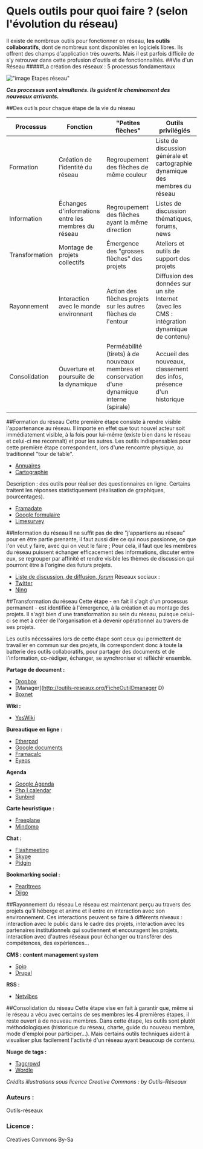 # Quels outils pour quoi faire ? (selon l'évolution du réseau)
Il existe de nombreux outils pour fonctionner en réseau, **les outils collaboratifs**, dont de nombreux sont disponibles en logiciels libres. Ils offrent des champs d'application très ouverts. Mais il est parfois difficile de s'y retrouver dans cette profusion d'outils et de fonctionnalités.
##Vie d'un Réseau
#####La création des réseaux : 5 processus fondamentaux

!["image Etapes réseau"](http://ebook.coop-tic.eu/francais/files/EtapeReseau.png)

***Ces processus sont simultanés. Ils guident le cheminement des nouveaux arrivants.***

##Des outils pour chaque étape de la vie du réseau

| **Processus** | **Fonction** | **"Petites flèches"** | **Outils privilégiés** |
|---------------|--------------|-----------------------|------------------------|
| Formation | Création de l'identité du réseau | Regroupement des flèches de même couleur | Liste de discussion générale et cartographie dynamique des membres du réseau |
| Information | Échanges d'informations entre les membres du réseau | Regroupement des flèches ayant la même direction | Listes de discussion thématiques, forums, news |
| Transformation | Montage de projets collectifs | Émergence des "grosses flèches" des projets | Ateliers et outils de support des projets |
| Rayonnement | Interaction avec le monde environnant | Action des flèches projets sur les autres flèches de l'entour | Diffusion des données sur un site Internet (avec les CMS : intégration dynamique de contenu) |
| Consolidation | Ouverture et poursuite de la dynamique | Perméabilité (tirets) à de nouveaux membres et conservation d'une dynamique interne (spirale) | Accueil des nouveaux, classement des infos, présence d'un historique |

##Formation du réseau 
Cette première étape consiste à rendre visible l'appartenance au réseau. Il importe en effet que tout nouvel acteur soit immédiatement visible, à la fois pour lui-même (existe bien dans le réseau et celui-ci me reconnaît) et pour les autres.
Les outils indispensables pour cette première étape correspondent, lors d'une rencontre physique, au traditionnel "tour de table".
* [Annuaires](http://outils-reseaux.org/FicheFamilleAnnuaire)
* [Cartographie](http://outils-reseaux.org/FicheFamilleOutilsCarto)

Description : des outils pour réaliser des questionnaires en ligne. Certains traitent les réponses statistiquement (réalisation de graphiques, pourcentages).
* [Framadate](http://ebook.coop-tic.eu/francais/wakka.php?wiki=FramadatE)
* [Google formulaire](http://ebook.coop-tic.eu/francais/wakka.php?wiki=GoogleFormulaire)
* [Limesurvey](http://outils-reseaux.org/LimesurveY)

##Information du réseau 
Il ne suffit pas de dire "j'appartiens au réseau" pour en être partie prenante, il faut aussi dire ce qui nous passionne, ce que l'on veut y faire, avec qui on veut le faire ; Pour cela, il faut que les membres du réseau puissent échanger efficacement des informations, discuter entre eux, se regrouper par affinité et rendre visible les thèmes de discussion qui pourront être à l'origine des futurs projets.
* [Liste de discussion, de diffusion, *forum*](http://outils-reseaux.org/FicheFamilleOutilsListes)
Réseaux sociaux :
* [Twitter](http://ebook.coop-tic.eu/francais/wakka.php?wiki=TwitteR)
* [Ning](http://outils-reseaux.org/FicheOutilNoing)

##Transformation du réseau 
Cette étape - en fait il s'agit d'un processus permanent - est identifiée à l'émergence, à la création et au montage des projets. Il s'agit bien d'une transformation au sein du réseau, puisque celui-ci se met à créer de l'organisation et à devenir opérationnel au travers de ses projets.

Les outils nécessaires lors de cette étape sont ceux qui permettent de travailler en commun sur des projets, ils correspondent donc à toute la batterie des outils collaboratifs, pour partager des documents et de l'information, co-rédiger, échanger, se synchroniser et réfléchir ensemble.

**Partage de document :**
* [Dropbox](http://ebook.coop-tic.eu/francais/wakka.php?wiki=DropboX)
* [Manager](http://outils-reseaux.org/FicheOutilDmanager D)
* [Boxnet](http://outils-reseaux.org/FicheOutilBoxNet)

**Wiki :**
* [YesWiki](http://ebook.coop-tic.eu/francais/wakka.php?wiki=YeswikI)

**Bureautique en ligne :**
* [Etherpad](http://ebook.coop-tic.eu/francais/wakka.php?wiki=EtherpaD)
* [Google documents](http://ebook.coop-tic.eu/francais/wakka.php?wiki=GoogleDocumentsgoogleDrive)
* [Framacalc](http://framacalc.org/_start)
* [Eyeos](http://outils-reseaux.org/FicheOutilEyeOS)

**Agenda**
* [Google Agenda](http://ebook.coop-tic.eu/francais/wakka.php?wiki=GoogleAgenda)
* [Php I calendar](http://outils-reseaux.org/FicheOutilIcalendar)
* [Sunbird](http://outils-reseaux.org/FicheOutilSunbird)

**Carte heuristique :**
* [Freeplane](http://ebook.coop-tic.eu/francais/wakka.php?wiki=FreeplanE)
* [Mindomo](http://outils-reseaux.org/FicheOutilMindomo)

**Chat :**
* [Flashmeeting](http://outils-reseaux.org/FlashmeetinG)
* [Skype](http://ebook.coop-tic.eu/francais/wakka.php?wiki=SkypE)
* [Pidgin](http://outils-reseaux.org/FicheOutilPidgin)

**Bookmarking social :**
* [Pearltrees](http://ebook.coop-tic.eu/francais/wakka.php?wiki=PearltreeS)
* [Diigo](http://ebook.coop-tic.eu/francais/wakka.php?wiki=DiigO)

##Rayonnement du réseau 
Le réseau est maintenant perçu au travers des projets qu'il héberge et anime et il entre en interaction avec son environnement. 
Ces interactions peuvent se faire à différents niveaux : interaction avec le public dans le cadre des projets, interaction avec les partenaires institutionnels qui soutiennent et encouragent les projets, interaction avec d'autres réseaux pour échanger ou transférer des compétences, des expériences...

**CMS : content management system**
* [Spip](http://ebook.coop-tic.eu/francais/wakka.php?wiki=SpiP)
* [Drupal](http://outils-reseaux.org/FicheOutilDrupal)

**RSS :**
* [Netvibes](http://ebook.coop-tic.eu/francais/wakka.php?wiki=NetvibeS)

##Consolidation du réseau 
Cette étape vise en fait à garantir que, même si le réseau a vécu avec certains de ses membres les 4 premières étapes, il reste ouvert à de nouveau membres.
Dans cette étape, les outils sont plutôt méthodologiques (historique du réseau, charte, guide du nouveau membre, mode d'emploi pour participer...). 
Mais certains outils techniques aident à visualiser plus facilement l'activité d'un réseau ayant beaucoup de contenu.

**Nuage de tags :**
* [Tagcrowd](http://outils-reseaux.org/FicheOutilTagcrowd)
* [Wordle](http://outils-reseaux.org/FicheOutilWordle)


*Crédits illustrations sous licence Creative Commons : by Outils-Réseaux*

### Auteurs :
Outils-réseaux
### Licence :
Creatives Commons By-Sa

